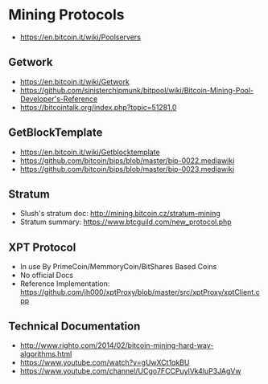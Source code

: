# Mining Protocols
* https://en.bitcoin.it/wiki/Poolservers

## Getwork
* https://en.bitcoin.it/wiki/Getwork
* https://github.com/sinisterchipmunk/bitpool/wiki/Bitcoin-Mining-Pool-Developer's-Reference
* https://bitcointalk.org/index.php?topic=51281.0

## GetBlockTemplate
* https://en.bitcoin.it/wiki/Getblocktemplate
* https://github.com/bitcoin/bips/blob/master/bip-0022.mediawiki
* https://github.com/bitcoin/bips/blob/master/bip-0023.mediawiki

## Stratum
* Slush's stratum doc: http://mining.bitcoin.cz/stratum-mining
* Stratum summary: https://www.btcguild.com/new_protocol.php

## XPT Protocol
* In use By PrimeCoin/MemmoryCoin/BitShares Based Coins
* No official Docs
* Reference Implementation: https://github.com/jh000/xptProxy/blob/master/src/xptProxy/xptClient.cpp

## Technical Documentation
* http://www.righto.com/2014/02/bitcoin-mining-hard-way-algorithms.html
* https://www.youtube.com/watch?v=gUwXCt1qkBU
* https://www.youtube.com/channel/UCgo7FCCPuylVk4luP3JAgVw
